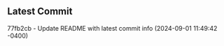
## Latest Commit
77fb2cb - Update README with latest commit info (2024-09-01 11:49:42 -0400) <Yunxi-Zhou>
